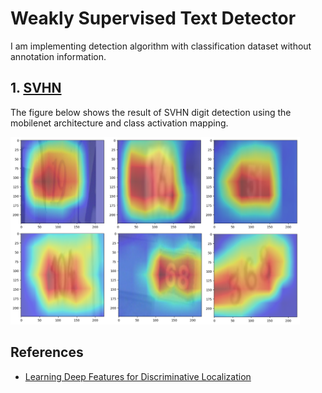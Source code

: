 
# Weakly Supervised Text Detector

I am implementing detection algorithm with classification dataset without annotation information.

## 1. [SVHN](http://ufldl.stanford.edu/housenumbers/)

The figure below shows the result of SVHN digit detection using the mobilenet architecture and class activation mapping.

<img src="detected.png" height="300">


## References

* [Learning Deep Features for Discriminative Localization](https://arxiv.org/pdf/1512.04150.pdf)

